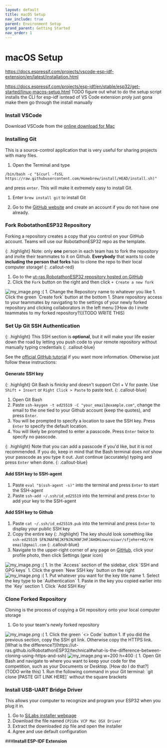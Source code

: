```yaml
---
layout: default
title: macOS Setup
nav_include: true
parent: Environment Setup
grand_parent: Getting Started
nav_order: 1
---
```


# macOS Setup
https://docs.espressif.com/projects/vscode-esp-idf-extension/en/latest/installation.html



https://docs.espressif.com/projects/esp-idf/en/stable/esp32/get-started/linux-macos-setup.html
TODO figure out what to do the setup script installs the CLI for esp-idf isntead of VS Code extension
proly just gona make them go through the install manually

### __Install VSCode__
Download VSCode from the [online download for Mac](https://code.visualstudio.com/download)

### __Installing Git__
This is a source-control application that is very useful for sharing projects with many files.

1. Open the Terminal and type 

`/bin/bash -c "$(curl -fsSL https://raw.githubusercontent.com/Homebrew/install/HEAD/install.sh)"` 

and press `enter`. This will make it extremely easy to install Git.


1. Enter `brew install git` to install Git

1. Go to the [GitHub website](https://github.com/) and create an account if you do not have one already. 

### __Fork RobotathonESP32 Repository__
Forking a repository creates a copy that you control on your GitHub account. Teams will use our RobotathonESP32 repo as the template. 

{: .highlight}
Note: only **one** person in each team has to fork the repository and invite their teammates to it on Github. **Everybody** that wants to code __including the person that forks__ has to clone the repo to their local computer storage!
{: .callout-red}

1. Go to the [ut-ras RobotathonESP32 repository hosted on GitHub](https://github.com/ut-ras/RobotathonESP32)
1. Click the `Fork` button on the right and then click `+ Create a new fork` 
<img src="{{ '/_assets/images/github_fork.png' | prepend: site.baseurl }}" alt="my_image.png :(">
1. Change the Repository name to whatever you like
1. Click the green `Create fork` button at the bottom
1. Share repository access to your teammates by navigating to the settings of your newly forked repository and clicking collaborators in the left menu [(How do I invite teammates to my forked repository?)](TODO WRITE THIS)

### __Set Up Git SSH Authentication__

{: .highlight}
This SSH section is **optional**, but it will make your life easier down the road by letting you push code to your remote repository without manually typing credentials
{: .callout-blue}

See the [official GitHub tutorial](https://docs.github.com/en/enterprise-cloud@latest/authentication/connecting-to-github-with-ssh/generating-a-new-ssh-key-and-adding-it-to-the-ssh-agent) if you want more information. Otherwise just follow these instructions:

#### Generate SSH key

{: .highlight}
Git Bash is finicky and doesn't support Ctrl + V for paste. Use `Shift + Insert` or `Right Click > Paste` to paste text.
{: .callout-blue}

1. Open Git Bash
1. Paste `ssh-keygen -t ed25519 -C "your_email@example.com"`, change the email to the one tied to your Github account (keep the quotes), and press `Enter`.
1. You will be prompted to specify a location to save the SSH key. Press `Enter` to specify the default location.
1. You will likely be prompted to enter a passcode. Press `Enter` twice to specify no passcode.

{: .highlight}
Note that you can add a passcode if you'd like, but it is not recommended. If you do, keep in mind that the Bash terminal does _not_ show your passcode as you type it out. Just continue (accurately) typing and press `Enter` when done.
{: .callout-blue}

#### Add SSH key to SSH-agent
1. Paste `eval "$(ssh-agent -s)"` into the terminal and press `Enter` to start the SSH-agent
1. Paste `ssh-add ~/.ssh/id_ed25519` into the terminal and press `Enter` to add your key to the SSH-agent

#### Add SSH key to Github
1. Paste `cat ~/.ssh/id_ed25519.pub` into the terminal and press `Enter` to display your public SSH key
1. Copy the entire key
{: .highlight}
The key should look something like `ssh-ed25519 SFNJNAFNEJKFNJNJKNFJHFJAHOHiowuroiuwr/sfjeher+KX/rH email@gmail.com`
{: .callout-blue}
1. Navigate to the upper-right corner of any page on [GitHub](https://github.com/), click your profile photo, then click Settings (gear icon)
<img src="{{ '/_assets/images/github_settings.png' | prepend: site.baseurl }}" alt="my_image.png :(">
1. In the `Access` section of the sidebar, click `SSH and GPG keys`
1. Click the green `New SSH key` button on the right
<img src="{{ '/_assets/images/github_ssh_gpg.png' | prepend: site.baseurl }}" alt="my_image.png :(">
1. Put whatever you want for the key title name
1. Select the key type to be `Authentication`
1. Paste in the key you copied earlier into the `Key` section
1. Click `Add SSH Key`

### __Clone Forked Repository__
Cloning is the process of copying a Git repository onto your local computer storage


1. Go to your team's newly forked repository
<img src="{{ '/_assets/images/github_repo.png' | prepend: site.baseurl }}" alt="my_image.png :(">
1. Click the green `<> Code` button
1. If you did the previous section, copy the SSH git link. Otherwise copy the HTTPS link. [What is the difference?](https://ut-ras.github.io/RobotathonESP32/technical#what-is-the-difference-between-cloning-using-https-and-ssh)
<img src="{{ '/_assets/images/ssh_link_copy.png' | prepend: site.baseurl }}" alt="my_image.png w=200 h=400 :(">
1. Open Git Bash and navigate to where you want to keep your code for the competition, such as your Documents or Desktop. [How do I do that?](TODO write this)
1. Run the following command in your Git terminal: `git clone [PASTE GIT LINK HERE]` without the square brackets

### __Install USB-UART Bridge Driver__
This allows your computer to recognize and program your ESP32 when you plug it in.

1. Go to [SiLabs installer webpage](https://www.silabs.com/developer-tools/usb-to-uart-bridge-vcp-drivers?tab=downloads)
1. Download the file named `CP210x VCP Mac OSX Driver`
1. Extract the downloaded zip file and open the installer
1. Agree and use default configuration

###__Install ESP-IDF Extension__

